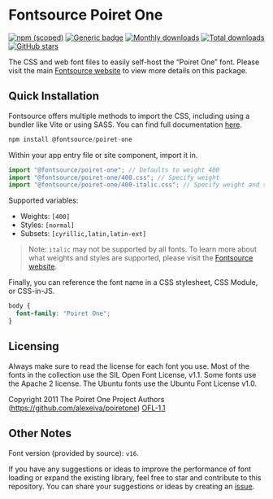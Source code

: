 # Fontsource Poiret One

[![npm (scoped)](https://img.shields.io/npm/v/@fontsource/poiret-one?color=brightgreen)](https://www.npmjs.com/package/@fontsource/poiret-one) [![Generic badge](https://img.shields.io/badge/fontsource-passing-brightgreen)](https://github.com/fontsource/fontsource) [![Monthly downloads](https://badgen.net/npm/dm/@fontsource/poiret-one)](https://github.com/fontsource/fontsource) [![Total downloads](https://badgen.net/npm/dt/@fontsource/poiret-one)](https://github.com/fontsource/fontsource) [![GitHub stars](https://img.shields.io/github/stars/fontsource/fontsource.svg?style=social&label=Star)](https://github.com/fontsource/fontsource/stargazers)

The CSS and web font files to easily self-host the “Poiret One” font. Please visit the main [Fontsource website](https://fontsource.org/fonts/poiret-one) to view more details on this package.

## Quick Installation

Fontsource offers multiple methods to import the CSS, including using a bundler like Vite or using SASS. You can find full documentation [here](https://fontsource.org/docs/getting-started/introduction).

```javascript
npm install @fontsource/poiret-one
```

Within your app entry file or site component, import it in.

```javascript
import "@fontsource/poiret-one"; // Defaults to weight 400
import "@fontsource/poiret-one/400.css"; // Specify weight
import "@fontsource/poiret-one/400-italic.css"; // Specify weight and style
```

Supported variables:
- Weights: `[400]`
- Styles: `[normal]`
- Subsets: `[cyrillic,latin,latin-ext]`

> Note: `italic` may not be supported by all fonts. To learn more about what weights and styles are supported, please visit the [Fontsource website](https://fontsource.org/fonts/poiret-one).

Finally, you can reference the font name in a CSS stylesheet, CSS Module, or CSS-in-JS.

```css
body {
  font-family: "Poiret One";
}
```

## Licensing
Always make sure to read the license for each font you use. Most of the fonts in the collection use the SIL Open Font License, v1.1. Some fonts use the Apache 2 license. The Ubuntu fonts use the Ubuntu Font License v1.0.

Copyright 2011 The Poiret One Project Authors (https://github.com/alexeiva/poiretone)
[OFL-1.1](https://openfontlicense.org)

## Other Notes
Font version (provided by source): `v16`.

If you have any suggestions or ideas to improve the performance of font loading or expand the existing library, feel free to star and contribute to this repository. You can share your suggestions or ideas by creating an [issue](https://github.com/fontsource/fontsource/issues).